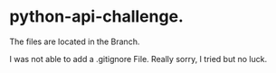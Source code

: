 # python-api-challenge.

The files are located in the Branch. 

I was not able to add a .gitignore File. Really sorry, I tried but no luck. 
